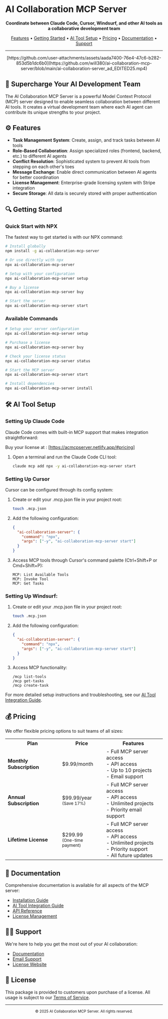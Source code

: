 # AI Collaboration MCP Server

<p align="center">
  <b>Coordinate between Claude Code, Cursor, Windsurf, and other AI tools as a collaborative development team</b>
</p>

<p align="center">
  <a href="#features">Features</a> •
  <a href="#getting-started">Getting Started</a> •
  <a href="#ai-tool-setup">AI Tool Setup</a> •
  <a href="#pricing">Pricing</a> •
  <a href="#documentation">Documentation</a> •
  <a href="#support">Support</a>
</p>

---

<p align="center">
  [https://github.com/user-attachments/assets/aada7400-76e4-47c6-b282-853d5b1dc6b0](https://github.com/will380/ai-collaboration-mcp-server/blob/main/ai-collaboration-server_ad_EDITED25.mp4)
</p>

## 🚀 Supercharge Your AI Development Team

The AI Collaboration MCP Server is a powerful Model Context Protocol (MCP) server designed to enable seamless collaboration between different AI tools. It creates a virtual development team where each AI agent can contribute its unique strengths to your project.

## ⚙️ Features

- **Task Management System**: Create, assign, and track tasks between AI tools
- **Role-Based Collaboration**: Assign specialized roles (frontend, backend, etc.) to different AI agents
- **Conflict Resolution**: Sophisticated system to prevent AI tools from stepping on each other's toes
- **Message Exchange**: Enable direct communication between AI agents for better coordination
- **License Management**: Enterprise-grade licensing system with Stripe integration
- **Secure Storage**: All data is securely stored with proper authentication

## 🔍 Getting Started

### Quick Start with NPX

The fastest way to get started is with our NPX command:

```bash
# Install globally
npm install -g ai-collaboration-mcp-server

# Or use directly with npx
npx ai-collaboration-mcp-server

# Setup with your configuration
npx ai-collaboration-mcp-server setup

# Buy a license
npx ai-collaboration-mcp-server buy

# Start the server
npx ai-collaboration-mcp-server start
```

### Available Commands

```bash
# Setup your server configuration
npx ai-collaboration-mcp-server setup

# Purchase a license
npx ai-collaboration-mcp-server buy

# Check your license status
npx ai-collaboration-mcp-server status

# Start the MCP server
npx ai-collaboration-mcp-server start

# Install dependencies
npx ai-collaboration-mcp-server install
```

## 🛠 AI Tool Setup

### Setting Up Claude Code

Claude Code comes with built-in MCP support that makes integration straightforward:

Buy your license at : [https://acmcpserver.netlify.app/#pricing]

1. Open a terminal and run the Claude Code CLI tool:
   ```bash
   claude mcp add npx -y ai-collaboration-mcp-server start
   ```

### Setting Up Cursor

Cursor can be configured through its config system:

1. Create or edit your .mcp.json file in your project root:
   ```bash
   touch .mcp.json
   ```

2. Add the following configuration:
   ```json
   {
     "ai-collaboration-server": {
       "command": "npx",
       "args": ["-y", "ai-collaboration-mcp-server start"]
     }
   }
   ```

3. Access MCP tools through Cursor's command palette (Ctrl+Shift+P or Cmd+Shift+P):
   ```
   MCP: List Available Tools
   MCP: Invoke Tool
   MCP: Get Tasks
   ```

### Setting Up Windsurf:

1. Create or edit your .mcp.json file in your project root:
   ```bash
   touch .mcp.json
   ```

2. Add the following configuration:
   ```json
   {
     "ai-collaboration-server": {
       "command": "npx",
       "args": ["-y", "ai-collaboration-mcp-server start"]
     }
   }
   ```

3. Access MCP functionality:
   ```
   /mcp list-tools
   /mcp get-tasks
   /mcp create-task
   ```

For more detailed setup instructions and troubleshooting, see our [AI Tool Integration Guide](https://github.com/will380/ai-collaboration-mcp-server/blob/main/docs/ai-tool-integration.md).

## 💰 Pricing

We offer flexible pricing options to suit teams of all sizes:

<table align="center">
  <tr>
    <th>Plan</th>
    <th>Price</th>
    <th>Features</th>
  </tr>
  <tr>
    <td><b>Monthly Subscription</b></td>
    <td>$9.99/month</td>
    <td>
      - Full MCP server access<br>
      - API access<br>
      - Up to 10 projects<br>
      - Email support
    </td>
  </tr>
  <tr>
    <td><b>Annual Subscription</b></td>
    <td>$99.99/year<br><small>(Save 17%)</small></td>
    <td>
      - Full MCP server access<br>
      - API access<br>
      - Unlimited projects<br>
      - Priority email support
    </td>
  </tr>
  <tr>
    <td><b>Lifetime License</b></td>
    <td>$299.99<br><small>(One-time payment)</small></td>
    <td>
      - Full MCP server access<br>
      - API access<br>
      - Unlimited projects<br>
      - Priority support<br>
      - All future updates
    </td>
  </tr>
</table>

## 📖 Documentation

Comprehensive documentation is available for all aspects of the MCP server:

- [Installation Guide](https://github.com/will380/ai-collaboration-mcp-server/blob/main/docs/installation.md)
- [AI Tool Integration Guide](https://github.com/will380/ai-collaboration-mcp-server/blob/main/docs/ai-tool-integration.md)
- [API Reference](https://github.com/will380/ai-collaboration-mcp-server/blob/main/docs/api-reference.md)
- [License Management](https://github.com/will380/ai-collaboration-mcp-server/blob/main/docs/license-management.md)

## 👨‍💻 Support

We're here to help you get the most out of your AI collaboration:

- [Documentation](https://github.com/will380/ai-collaboration-mcp-server/tree/main/docs)
- [Email Support](mailto:will.martin380@gmail.com)
- [License Website](https://acmcpserver.netlify.app/#pricing)

## 📄 License

This package is provided to customers upon purchase of a license. All usage is subject to our [Terms of Service](https://github.com/will380/ai-collaboration-mcp-server/blob/main/docs/terms.md).

---

<p align="center">
  <small>© 2025 AI Collaboration MCP Server. All rights reserved.</small>
</p>
